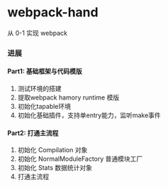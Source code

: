 # webpack-hand
从 0-1 实现 webpack

### 进展

#### Part1: 基础框架与代码模版

1. 测试环境的搭建
2. 提取webpack hamory runtime 模版
3. 初始化tapable环境
4. 初始化基础插件，支持单entry能力，监听make事件


#### Part2: 打通主流程

1. 初始化 Compilation 对象
2. 初始化 NormalModuleFactory 普通模块工厂
3. 初始化 Stats 数据统计对象
4. 打通主流程
